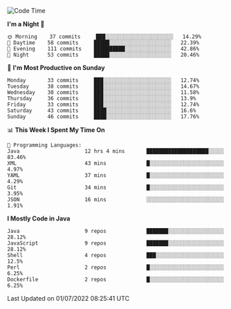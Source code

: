 <!--START_SECTION:waka-->
![Code Time](http://img.shields.io/badge/Code%20Time-0%20secs-blue)

**I'm a Night 🦉** 

```text
🌞 Morning    37 commits     ███░░░░░░░░░░░░░░░░░░░░░░   14.29% 
🌆 Daytime    58 commits     █████░░░░░░░░░░░░░░░░░░░░   22.39% 
🌃 Evening    111 commits    ██████████░░░░░░░░░░░░░░░   42.86% 
🌙 Night      53 commits     █████░░░░░░░░░░░░░░░░░░░░   20.46%

```
📅 **I'm Most Productive on Sunday** 

```text
Monday       33 commits     ███░░░░░░░░░░░░░░░░░░░░░░   12.74% 
Tuesday      38 commits     ███░░░░░░░░░░░░░░░░░░░░░░   14.67% 
Wednesday    30 commits     ███░░░░░░░░░░░░░░░░░░░░░░   11.58% 
Thursday     36 commits     ███░░░░░░░░░░░░░░░░░░░░░░   13.9% 
Friday       33 commits     ███░░░░░░░░░░░░░░░░░░░░░░   12.74% 
Saturday     43 commits     ████░░░░░░░░░░░░░░░░░░░░░   16.6% 
Sunday       46 commits     ████░░░░░░░░░░░░░░░░░░░░░   17.76%

```


📊 **This Week I Spent My Time On** 

```text
💬 Programming Languages: 
Java                     12 hrs 4 mins       ████████████████████░░░░░   83.46% 
XML                      43 mins             █░░░░░░░░░░░░░░░░░░░░░░░░   4.97% 
YAML                     37 mins             █░░░░░░░░░░░░░░░░░░░░░░░░   4.29% 
Git                      34 mins             █░░░░░░░░░░░░░░░░░░░░░░░░   3.95% 
JSON                     16 mins             ░░░░░░░░░░░░░░░░░░░░░░░░░   1.91%

```

**I Mostly Code in Java** 

```text
Java                     9 repos             ███████░░░░░░░░░░░░░░░░░░   28.12% 
JavaScript               9 repos             ███████░░░░░░░░░░░░░░░░░░   28.12% 
Shell                    4 repos             ███░░░░░░░░░░░░░░░░░░░░░░   12.5% 
Perl                     2 repos             █░░░░░░░░░░░░░░░░░░░░░░░░   6.25% 
Dockerfile               2 repos             █░░░░░░░░░░░░░░░░░░░░░░░░   6.25%

```



 Last Updated on 01/07/2022 08:25:41 UTC
<!--END_SECTION:waka-->
